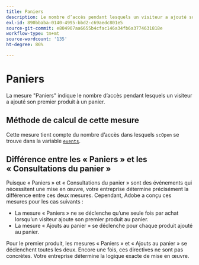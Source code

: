 ```yaml
---
title: Paniers
description: Le nombre d’accès pendant lesquels un visiteur a ajouté son premier produit au panier.
exl-id: 890bbaba-0140-4995-bbd2-c69aedc801e5
source-git-commit: e804907aa6655b4cfac146a34fb6a3774631818e
workflow-type: tm+mt
source-wordcount: '135'
ht-degree: 86%

---
```


# Paniers

La mesure &quot;Paniers&quot; indique le nombre d’accès pendant lesquels un visiteur a ajouté son premier produit à un panier.

## Méthode de calcul de cette mesure

Cette mesure tient compte du nombre d’accès dans lesquels `scOpen` se trouve dans la variable [`events`](/help/implement/vars/page-vars/events/events-overview.md).

## Différence entre les « Paniers » et les « Consultations du panier »

Puisque « Paniers » et « Consultations du panier » sont des événements qui nécessitent une mise en œuvre, votre entreprise détermine précisément la différence entre ces deux mesures. Cependant, Adobe a conçu ces mesures pour les cas suivants :

* La mesure « Paniers » ne se déclenche qu’une seule fois par achat lorsqu’un visiteur ajoute son premier produit au panier.
* La mesure « Ajouts au panier » se déclenche pour chaque produit ajouté au panier.

Pour le premier produit, les mesures « Paniers » et « Ajouts au panier » se déclenchent toutes les deux. Encore une fois, ces directives ne sont pas concrètes. Votre entreprise détermine la logique exacte de mise en œuvre.
